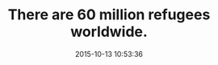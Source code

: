 ---
layout: post
title:  "There are 60 million refugees worldwide."
date:   2015-10-13 10:53:36
categories: jekyll update
image: ./images/potatoes.jpg
type: topic
---